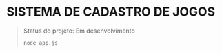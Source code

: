 <h1>SISTEMA DE CADASTRO DE JOGOS</h1>

> Status do projeto: Em desenvolvimento
>
> ```
>node app.js
> ```
